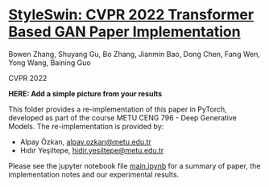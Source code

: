 # [StyleSwin: CVPR 2022 Transformer Based GAN Paper Implementation](https://arxiv.org/pdf/2112.10762.pdf)

 Bowen Zhang, Shuyang Gu, Bo Zhang, Jianmin Bao, Dong Chen, Fang Wen, Yong Wang, Baining Guo
 
 CVPR 2022

**HERE: Add a simple picture from your results**

This folder provides a re-implementation of this paper in PyTorch, developed as part of the course METU CENG 796 - Deep Generative Models. The re-implementation is provided by:
* Alpay Özkan, alpay.ozkan@metu.edu.tr 
* Hıdır Yeşiltepe, hidir.yesiltepe@metu.edu.tr

Please see the jupyter notebook file [main.ipynb](main.ipynb) for a summary of paper, the implementation notes and our experimental results.
